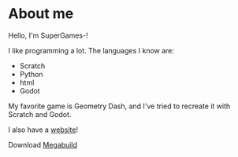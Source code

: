 
# About me

Hello, I'm SuperGames-!

I like programming a lot. The languages I know are:

- Scratch
- Python
- html
- Godot

My favorite game is Geometry Dash, and I've tried to recreate it with Scratch and Godot.

I also have a [website](https://supergames-d.github.io/supergames)!

Download [Megabuild](https://supergames-d.github.io/megabuild/download.html)













